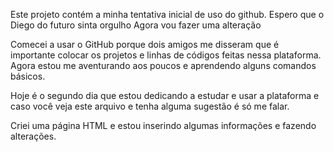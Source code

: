 Este projeto contém a minha tentativa inicial de uso do github. Espero que o Diego do futuro sinta orgulho
Agora vou fazer uma alteração

Comecei a usar o GitHub porque dois amigos me disseram que é importante colocar os projetos e linhas de códigos feitas nessa plataforma. Agora estou me aventurando aos poucos e aprendendo alguns comandos básicos. 

Hoje é o segundo dia que estou dedicando a estudar e usar a plataforma e caso você veja este arquivo e tenha alguma sugestão é só me falar.

Criei uma página HTML e estou inserindo algumas informações e fazendo alterações.